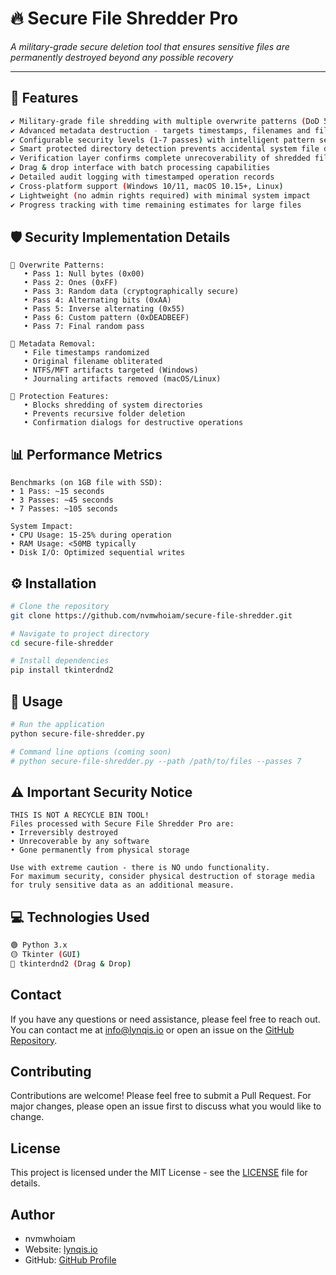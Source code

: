 # 🔥 Secure File Shredder Pro

_A military-grade secure deletion tool that ensures sensitive files are permanently destroyed beyond any possible recovery_

---

## 📌 Features

```bash
✔️ Military-grade file shredding with multiple overwrite patterns (DoD 5220.22-M compliant)
✔️ Advanced metadata destruction - targets timestamps, filenames and filesystem artifacts
✔️ Configurable security levels (1-7 passes) with intelligent pattern selection
✔️ Smart protected directory detection prevents accidental system file deletion
✔️ Verification layer confirms complete unrecoverability of shredded files
✔️ Drag & drop interface with batch processing capabilities
✔️ Detailed audit logging with timestamped operation records
✔️ Cross-platform support (Windows 10/11, macOS 10.15+, Linux)
✔️ Lightweight (no admin rights required) with minimal system impact
✔️ Progress tracking with time remaining estimates for large files
```

## 🛡️ Security Implementation Details

```text
🔐 Overwrite Patterns:
   • Pass 1: Null bytes (0x00)
   • Pass 2: Ones (0xFF)
   • Pass 3: Random data (cryptographically secure)
   • Pass 4: Alternating bits (0xAA)
   • Pass 5: Inverse alternating (0x55)
   • Pass 6: Custom pattern (0xDEADBEEF)
   • Pass 7: Final random pass

🔐 Metadata Removal:
   • File timestamps randomized
   • Original filename obliterated
   • NTFS/MFT artifacts targeted (Windows)
   • Journaling artifacts removed (macOS/Linux)

🔐 Protection Features:
   • Blocks shredding of system directories
   • Prevents recursive folder deletion
   • Confirmation dialogs for destructive operations
```

## 📊 Performance Metrics

```text
Benchmarks (on 1GB file with SSD):
• 1 Pass: ~15 seconds
• 3 Passes: ~45 seconds
• 7 Passes: ~105 seconds

System Impact:
• CPU Usage: 15-25% during operation
• RAM Usage: <50MB typically
• Disk I/O: Optimized sequential writes
```

## ⚙️ Installation

```bash
# Clone the repository
git clone https://github.com/nvmwhoiam/secure-file-shredder.git

# Navigate to project directory
cd secure-file-shredder

# Install dependencies
pip install tkinterdnd2
```

## 🚀 Usage

```bash
# Run the application
python secure-file-shredder.py

# Command line options (coming soon)
# python secure-file-shredder.py --path /path/to/files --passes 7
```

## ⚠️ Important Security Notice

```text
THIS IS NOT A RECYCLE BIN TOOL!
Files processed with Secure File Shredder Pro are:
• Irreversibly destroyed
• Unrecoverable by any software
• Gone permanently from physical storage

Use with extreme caution - there is NO undo functionality.
For maximum security, consider physical destruction of storage media
for truly sensitive data as an additional measure.
```

## 💻 Technologies Used

```bash
🟢 Python 3.x
🟡 Tkinter (GUI)
🔵 tkinterdnd2 (Drag & Drop)
```

## Contact

If you have any questions or need assistance, please feel free to reach out. You can contact me at [info@lynqis.io](mailto:info@lynqis.io) or open an issue on the [GitHub Repository](https://github.com/nvmwhoiam/secure-file-shredder).

## Contributing

Contributions are welcome! Please feel free to submit a Pull Request. For major changes, please open an issue first to discuss what you would like to change.

## License

This project is licensed under the MIT License - see the [LICENSE](LICENSE) file for details.

## Author

- nvmwhoiam
- Website: [lynqis.io](https://lynqis.io)
- GitHub: [GitHub Profile](https://github.com/nvmwhoiam/)
